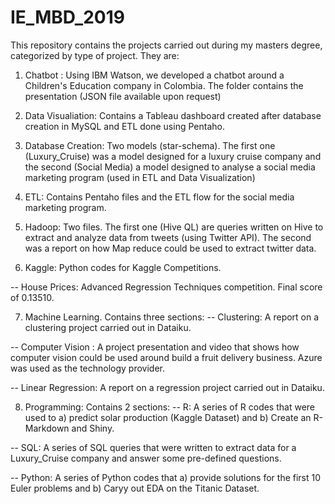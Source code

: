 # IE_MBD_2019

This repository contains the projects carried out during my masters degree, categorized by type of project. They are:

1. Chatbot : Using IBM Watson, we developed a chatbot around a Children's Education company in Colombia. The folder contains the presentation (JSON file available upon request)

2. Data Visualiation: Contains a Tableau dashboard created after database creation in MySQL and ETL done using Pentaho.

3. Database Creation: Two models (star-schema). The first one (Luxury_Cruise) was a model designed for a luxury cruise company and the second (Social Media) a model designed to analyse a social media marketing program (used in ETL and Data Visualization)

4. ETL: Contains Pentaho files and the ETL flow for the social media marketing program.

5. Hadoop: Two files. The first one (Hive QL) are queries written on Hive to extract and analyze data from tweets (using Twitter API). The second was a report on how Map reduce could be used to extract twitter data.

6. Kaggle: Python codes for Kaggle Competitions.

-- House Prices: Advanced Regression Techniques competition. Final score of 0.13510.

7. Machine Learning. Contains three sections:
-- Clustering: A report on a clustering project carried out in Dataiku.

-- Computer Vision : A project presentation and video that shows how computer vision could be used around build a fruit delivery business. Azure was used as the technology provider.

-- Linear Regression: A report on a regression project carried out in Dataiku.

8. Programming: Contains 2 sections:
-- R: A series of R codes that were used to a) predict solar production (Kaggle Dataset) and b) Create an R-Markdown and Shiny.

-- SQL: A series of SQL queries that were written to extract data for a Luxury_Cruise company and answer some pre-defined questions.

-- Python: A series of Python codes that a) provide solutions for the first 10 Euler problems and b) Caryy out EDA on the Titanic Dataset.
